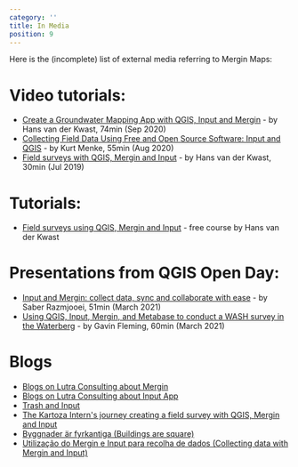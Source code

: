 ```yaml
---
category: ''
title: In Media
position: 9
---
```


Here is the (incomplete) list of external media referring to Mergin Maps:

# Video tutorials:
 - [Create a Groundwater Mapping App with QGIS, Input and Mergin](https://www.youtube.com/watch?v=nlOFbBO40NY) - by Hans van der Kwast, 74min (Sep 2020)
 - [Collecting Field Data Using Free and Open Source Software: Input and QGIS](https://www.youtube.com/watch?v=PhLnwk7bAC0) - by Kurt Menke, 55min (Aug 2020)
 - [Field surveys with QGIS, Mergin and Input](https://www.youtube.com/watch?v=8AZ9gPAhL_4) - by Hans van der Kwast, 30min (Jul 2019)

# Tutorials:
 - [Field surveys using QGIS, Mergin and Input](https://ocw.un-ihe.org/mod/book/view.php?id=5497) - free course by Hans van der Kwast

# Presentations from QGIS Open Day:
 - [Input and Mergin: collect data, sync and collaborate with ease](https://www.youtube.com/watch?v=UT5xcvcNQR0) - by Saber Razmjooei, 51min (March 2021)
 - [Using QGIS, Input, Mergin, and Metabase to conduct a WASH survey in the Waterberg](https://www.youtube.com/watch?v=lxgUY7zcH1Q) - by Gavin Fleming, 60min (March 2021)

# Blogs 
- [Blogs on Lutra Consulting about Mergin](https://www.lutraconsulting.co.uk/blog/categories/mergin/)
- [Blogs on Lutra Consulting about Input App](https://www.lutraconsulting.co.uk/blog/categories/input/)
- [Trash and Input](http://www.northrivergeographic.com/archives/trash-and-input)
- [The Kartoza Intern's journey creating a field survey with QGIS, Mergin and Input](https://www.kartoza.com/en/blog/the-kartoza-interns-journey-creating-a-field-survey-with-qgis-mergin-and-input-a-short-guide-with-tips-and-tricks/)
- [Byggnader är fyrkantiga (Buildings are square)](https://geosupportsystem.se/2021/04/26/byggnader-ar-fyrkantiga/)
- [Utilização do Mergin e Input para recolha de dados (Collecting data with Mergin and Input)](https://www.youtube.com/watch?v=Vk0_qTcSuVw)
